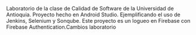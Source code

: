 Laboratorio de la clase de Calidad de Software de la Universidad de Antioquia.
Proyecto hecho en Android Studio. Ejemplificando el uso de Jenkins, Selenium y Sonqube.
Este proyecto es un logueo en Firebase con Firebase Authentication.Cambios laboratorio